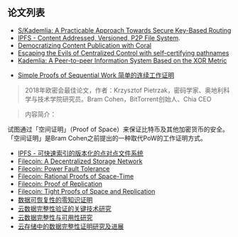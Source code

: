 ## 论文列表

- [S/Kademlia: A Practicable Approach Towards Secure Key-Based Routing](https://web.archive.org/web/20170809130252/http://www.tm.uka.de/doc/SKademlia_2007.pdf)
- [IPFS - Content Addressed, Versioned, P2P File System](https://github.com/ipfs/papers/raw/master/ipfs-cap2pfs/ipfs-p2p-file-system.pdf).
- [Democratizing Content Publication with Coral](https://web.archive.org/web/20181117012712/http://www.coralcdn.org/docs/coral-nsdi04.pdf)
- [Escaping the Evils of Centralized Control with self-certifying pathnames](http://www.sigops.org/ew-history/1998/papers/mazieres.ps)
- [Kademlia: A Peer-to-peer Information System Based on the XOR Metric](http://pdos.csail.mit.edu/~petar/papers/maymounkov-kademlia-lncs.pdf)
+ [Simple Proofs of Sequential Work 简单的连续工作证明](https://eprint.iacr.org/2018/183.pdf)
> 2018年欧密会最佳论文，作者：Krzysztof Pietrzak，密码学家、奥地利科学与技术学院研究员。Bram Cohen，BitTorrent创始人、Chia CEO

>内容简介：
>
试图通过「空间证明」（Proof of Space）来保证比特币及其他加密货币的安全。「空间证明」是Bram Cohen之前提出的一种取代PoW的工作证明方式。


+ [IPFS - 可快速索引的版本化的点对点文件系统](https://gguoss.github.io/2017/05/28/ipfs/)
+ [Filecoin: A Decentralized Storage Network](../paper/filecoin.pdf)
+ [Filecoin: Power Fault Tolerance](../paper/3.pdf)
+ [Filecoin: Rational Proofs of Space-Time](../paper/4.pdf)
+ [Filecoin: Proof of Replication](../paper/5.pdf)
+ [Filecoin: Tight Proofs of Space and Replication](https://eprint.iacr.org/2018/702.pdf)
+ [数据可恢复性的零知识证明](../paper/6.pdf)
+ [云数据完整性验证的关键技术研究](../paper/1.pdf)
+ [云数据完整性与可用性研究](../paper/2.pdf)
+ [云存储中的数据完整性证明研究及进展](../paper/7.pdf)

